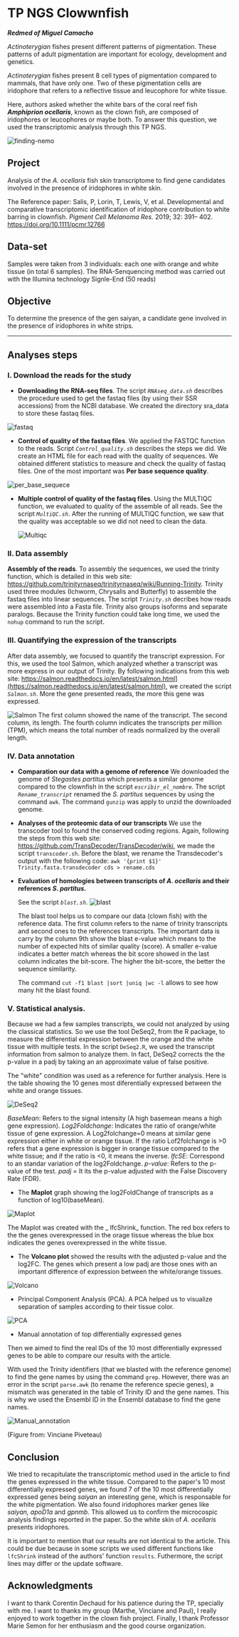 # TP NGS Clowwnfish

_**Redmed of Miguel Camacho**_

_Actinoterygian_ fishes present different patterns of pigmentation. These patterns of adult pigmentation are important for ecology, development and genetics. 

_Actinoterygian_ fishes present 8 cell types of pigmentation compared  to mammals, that have only one. Two of these pigmentation cells are iridophore that refers to a reflective tissue and leucophore for white tissue.

Here, authors asked whether the white bars of the coral reef fish _**Amphiprion ocellaris**_, known as the clown fish, are composed of iridophores or leucophores or maybe both. To answer this question, we used the transcriptomic analysis  through this TP NGS. 
 
 ![finding-nemo](Pictures/finding-nemo.jpg)

## Project      
Analysis of the _A. ocellaris_ fish skin transcriptome to find gene candidates involved in the presence of iridophores in white skin.

The Reference paper: Salis, P, Lorin, T, Lewis, V, et al. Developmental and comparative transcriptomic identification of iridophore contribution to white barring in clownfish. _Pigment Cell Melanoma Res._ 2019; 32: 391– 402. https://doi.org/10.1111/pcmr.12766

## Data-set 
Samples were taken from 3 individuals: each one with orange and white tissue (in total 6 samples).
The RNA-Senquencing method was carried out with the Illumina technology Signle-End (50 reads)

## Objective
 To determine the presence of the gen saiyan, a candidate gene involved in the presence of iridophores in white strips. 

---
## Analyses steps
### I. Download the reads for the study
  
  * **Downloading the RNA-seq files**. The script _`RNAseq_data.sh`_ describes the procedure used to get the fastaq files (by using their SSR accessions) from the NCBI database. We created the directory sra_data to store these fastaq files. 
  
 ![fastaq](Pictures/fastaq.jpg)

  * **Control of quality of the fastaq files**. We applied the FASTQC function to the reads. Script _`Control_quality.sh`_  describes the steps we did. We create an HTML file for each read with the quality of sequences. We obtained different statistics to measure and check the quality of fastaq files. One of the most important was **Per base sequence quality**. 
 
 ![per_base_sequece](Pictures/per_base_sequence.png)
 
   * **Multiple control of quality of the fastaq files**.  Using the MULTIQC function, we evaluated to quality of the assemble of all reads. See the script _`MultiQC.sh`_. After the running of MULTIQC function, we saw that the quality was acceptable so we did not need to clean the data. 

		![Multiqc](Pictures/Multiqc.jpg)
 
 ### II. Data assembly
 **Assembly of the reads**.  To assembly the sequences, we used the trinity function, which is detailed in this web site: https://github.com/trinityrnaseq/trinityrnaseq/wiki/Running-Trinity. Trinity used three modules (Ichworm, Chrysalis and Butterfly) to assemble the fastaq files into linear sequences. The script _`Trinity.sh`_ decribes how reads were assembled into a Fasta file.  Trinity also groups isoforms and separate paralogs.
 	Because the Trinity function could take long time, we used the `nohup` command to run the script. 
 
 
 ### III. Quantifying the expression of the transcripts 
After data assembly, we focused to quantify the transcript expression. For this, we used the tool Salmon, which analyzed whether a transcript was more express in our output of Trinity. By following indications from this web site: https://salmon.readthedocs.io/en/latest/salmon.html](https://salmon.readthedocs.io/en/latest/salmon.html), we created the script _`Salmon.sh`_. More the gene presented reads, the more this gene was expressed. 

 ![Salmon](Pictures/Salmon.jpg)
 The first column showed the name of the transcript. The second column, its length. The fourth column indicates the transcripts per million (TPM), which means the total number of reads normalized by the overall length.
 
 ### IV. Data annotation
 
 * **Comparation our data with a genome of reference** We downloaded the genome of _Stegastes partitus_ which presents a similar genome compared to the clownfish in the script _`escribir_el_nombre`._  The script _`Rename_transcript`_  renamed the _S. partitus_ sequences by using the command `awk`. The command `gunzip` was apply to unzid the downloaded genome. 

* **Analyses of the proteomic data of our transcripts** We use the transcoder tool to found the conserved coding regions. Again, following the steps from this web site:  https://github.com/TransDecoder/TransDecoder/wiki, we made the script `transcoder.sh`. 
   Before the blast, we rename the Transdecoder's output with the following code: 
	`awk '{print $1}' Trinity.fasta.transdecoder cds > rename.cds`
	
* **Evaluation of homologies between transcripts of _A. ocellaris_ and their references _S. partitus_.** 

   See the script _`blast.sh`_. 
   ![blast](Pictures/blast.jpg)
   
   The blast tool helps us to compare our data (clown fish) with the reference data. The first column refers to the name of trinity transcripts and second ones to the references transcripts. The important data is carry by the column 9th show the blast e-value which means to the number of expected hits of similar quality (score). A smaller e-value indicates a better match whereas the bit score showed in the last column indicates the bit-score. The higher the bit-score, the better the sequence similarity. 
  
   
   The command `cut -f1 blast |sort |uniq |wc -l` allows to see how many hit the blast found.
 
 ###  V. Statistical analysis. 
 
Because we had a few samples transcripts, we could not analyzed by using the classical statistics. So we use the tool DeSeq2, from the R package, to measure the differential expression between the orange and the white tissue with multiple tests. In the script `DeSeq2.R`, we used the transcript information from salmon to analyze them. In fact, DeSeq2 corrects the the p-value in a padj by taking an an approximate value of false positive. 

The "white" condition was used as a reference for further analysis. 
Here is the table showing the 10 genes most diferentially expressed between the white and orange tissues. 

![DeSeq2](Pictures/DeSeq2.jpg)
 
_BaseMean_: Refers to the signal intensity (A high basemean means a high gene expression).
_Log2Foldchange_: Indicates the ratio of orange/white tissue of gene expression. A Log2folchange=0 means at similar gene expression either in white or orange tissue. If the ratio Lof2folchange is >0 refers that a gene expression is bigger in orange tissue compared to the white tissue; and if the ratio is <0, it means the inverse. 
_lfcSE_: Correspond to an standar variation of the log2Foldchange.
_p-value_: Refers to the p-value of the test.
_padj_ = It its the p-value adjusted with the False Discovery Rate (FDR).

* The **Maplot** graph showing the log2FoldChange of transcripts as a function of log10(baseMean).

![Maplot](Pictures/Maplot.png)

The Maplot was created with the _ lfcShrink_ function. The red box refers to the the genes overexpressed in the orage tissue whereas the blue box indicates the genes overexpressed in the white tissue. 

* The **Volcano plot** showed the results with the adjusted p-value and the log2FC. The genes which present a low padj are those ones with an important difference of expression between the white/orange tissues.

![Volcano](Pictures/Volcano_plot.jpg)

* Principal Component Analysis (PCA). A PCA helped us to visualize separation of samples according to their tissue color. 

![PCA](Pictures/PCA.png)

* Manual annotation of top differentially expressed genes

Then we aimed to find the real IDs of the 10 most differentially expressed genes to be able to compare our results with the article. 

With used the Trinity identifiers (that we blasted with the reference genome) to find the gene names by using the command `grep`. However, there was an error in the script `parse.awk` (to rename the reference specie genes), a mismatch was generated in the table of Trinity ID and the gene names. This is why we used the Ensembl ID in the Ensembl database to find the gene names. 

![Manual_annotation](Pictures/Manual_annotation.jpg)

(Figure from: Vinciane Piveteau)


## Conclusion

We tried to recapitulate the transcriptomic method used in the article to find the genes expressed in the white tissue. Compared to the paper's 10 most differentially expressed genes, we found 7 of the 10 most differentially expressed genes being _saiyan_ an interesting gene, which is responsable for the white pigmentation. 
We also found iridophores marker genes like _saiyan, apoD1a_ and _gpnmb_. This allowed us to confirm the microcospic analysis findings reported in the paper. So the white skin of _A. ocellaris_ presents iridophores. 

It is important to mention that our results are not identical to the article. This could be due because in some scripts we used different functions like `lfcShrink` instead of the authors' function `results`. Futhermore, the script lines may differ or the update software. 

## Acknowledgments

I want to thank Corentin Dechaud for his patience during the TP, specially with me. I want to thanks my group (Marthe, Vinciane and Paul), I really enjoyed to work together in the clown fish project. Finally, I thank Professor Marie Semon for her enthusiasm and the good course organization. 






